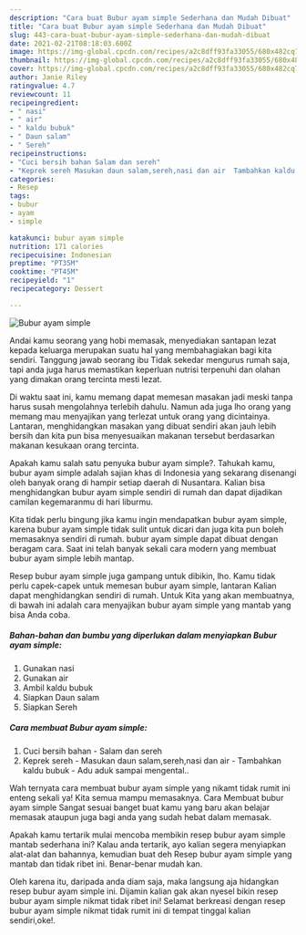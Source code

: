 ```yaml
---
description: "Cara buat Bubur ayam simple Sederhana dan Mudah Dibuat"
title: "Cara buat Bubur ayam simple Sederhana dan Mudah Dibuat"
slug: 443-cara-buat-bubur-ayam-simple-sederhana-dan-mudah-dibuat
date: 2021-02-21T08:18:03.600Z
image: https://img-global.cpcdn.com/recipes/a2c8dff93fa33055/680x482cq70/bubur-ayam-simple-foto-resep-utama.jpg
thumbnail: https://img-global.cpcdn.com/recipes/a2c8dff93fa33055/680x482cq70/bubur-ayam-simple-foto-resep-utama.jpg
cover: https://img-global.cpcdn.com/recipes/a2c8dff93fa33055/680x482cq70/bubur-ayam-simple-foto-resep-utama.jpg
author: Janie Riley
ratingvalue: 4.7
reviewcount: 11
recipeingredient:
- " nasi"
- " air"
- " kaldu bubuk"
- " Daun salam"
- " Sereh"
recipeinstructions:
- "Cuci bersih bahan Salam dan sereh"
- "Keprek sereh Masukan daun salam,sereh,nasi dan air  Tambahkan kaldu bubuk Adu aduk sampai mengental.."
categories:
- Resep
tags:
- bubur
- ayam
- simple

katakunci: bubur ayam simple 
nutrition: 171 calories
recipecuisine: Indonesian
preptime: "PT35M"
cooktime: "PT45M"
recipeyield: "1"
recipecategory: Dessert

---
```



![Bubur ayam simple](https://img-global.cpcdn.com/recipes/a2c8dff93fa33055/680x482cq70/bubur-ayam-simple-foto-resep-utama.jpg)

Andai kamu seorang yang hobi memasak, menyediakan santapan lezat kepada keluarga merupakan suatu hal yang membahagiakan bagi kita sendiri. Tanggung jawab seorang ibu Tidak sekedar mengurus rumah saja, tapi anda juga harus memastikan keperluan nutrisi terpenuhi dan olahan yang dimakan orang tercinta mesti lezat.

Di waktu  saat ini, kamu memang dapat memesan masakan jadi meski tanpa harus susah mengolahnya terlebih dahulu. Namun ada juga lho orang yang memang mau menyajikan yang terlezat untuk orang yang dicintainya. Lantaran, menghidangkan masakan yang dibuat sendiri akan jauh lebih bersih dan kita pun bisa menyesuaikan makanan tersebut berdasarkan makanan kesukaan orang tercinta. 



Apakah kamu salah satu penyuka bubur ayam simple?. Tahukah kamu, bubur ayam simple adalah sajian khas di Indonesia yang sekarang disenangi oleh banyak orang di hampir setiap daerah di Nusantara. Kalian bisa menghidangkan bubur ayam simple sendiri di rumah dan dapat dijadikan camilan kegemaranmu di hari liburmu.

Kita tidak perlu bingung jika kamu ingin mendapatkan bubur ayam simple, karena bubur ayam simple tidak sulit untuk dicari dan juga kita pun boleh memasaknya sendiri di rumah. bubur ayam simple dapat dibuat dengan beragam cara. Saat ini telah banyak sekali cara modern yang membuat bubur ayam simple lebih mantap.

Resep bubur ayam simple juga gampang untuk dibikin, lho. Kamu tidak perlu capek-capek untuk memesan bubur ayam simple, lantaran Kalian dapat menghidangkan sendiri di rumah. Untuk Kita yang akan membuatnya, di bawah ini adalah cara menyajikan bubur ayam simple yang mantab yang bisa Anda coba.

<!--inarticleads1-->

##### Bahan-bahan dan bumbu yang diperlukan dalam menyiapkan Bubur ayam simple:

1. Gunakan  nasi
1. Gunakan  air
1. Ambil  kaldu bubuk
1. Siapkan  Daun salam
1. Siapkan  Sereh




<!--inarticleads2-->

##### Cara membuat Bubur ayam simple:

1. Cuci bersih bahan - Salam dan sereh
1. Keprek sereh - Masukan daun salam,sereh,nasi dan air  - Tambahkan kaldu bubuk - Adu aduk sampai mengental..




Wah ternyata cara membuat bubur ayam simple yang nikamt tidak rumit ini enteng sekali ya! Kita semua mampu memasaknya. Cara Membuat bubur ayam simple Sangat sesuai banget buat kamu yang baru akan belajar memasak ataupun juga bagi anda yang sudah hebat dalam memasak.

Apakah kamu tertarik mulai mencoba membikin resep bubur ayam simple mantab sederhana ini? Kalau anda tertarik, ayo kalian segera menyiapkan alat-alat dan bahannya, kemudian buat deh Resep bubur ayam simple yang mantab dan tidak ribet ini. Benar-benar mudah kan. 

Oleh karena itu, daripada anda diam saja, maka langsung aja hidangkan resep bubur ayam simple ini. Dijamin kalian gak akan nyesel bikin resep bubur ayam simple nikmat tidak ribet ini! Selamat berkreasi dengan resep bubur ayam simple nikmat tidak rumit ini di tempat tinggal kalian sendiri,oke!.

